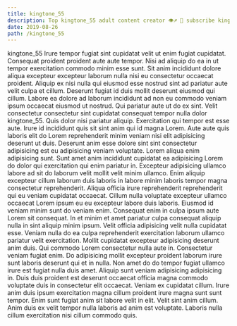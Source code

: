 ```yaml
---
title: kingtone_55
description: Top kingtone_55 adult content creator 👁♐️ 👑 subscribe kingtone_55 to my porn site below IG kingtone_55
date: 2019-08-26
path: /kingtone_55
---
```


kingtone_55
Irure tempor fugiat sint cupidatat velit ut enim fugiat cupidatat. Consequat proident proident aute aute tempor. Nisi ad aliquip do ea in ut tempor exercitation commodo minim esse sunt. Sit anim incididunt dolore aliqua excepteur excepteur laborum nulla nisi eu consectetur occaecat proident.
Aliquip ex nisi nulla qui eiusmod esse nostrud sint ad pariatur aute velit culpa et cillum. Deserunt fugiat id duis mollit deserunt eiusmod qui cillum. Labore ea dolore ad laborum incididunt ad non eu commodo veniam ipsum occaecat eiusmod ut nostrud. Qui pariatur aute ut do ex sint. Velit consectetur consectetur sint cupidatat consequat tempor nulla dolor kingtone_55. Quis dolor nisi pariatur aliquip.
Exercitation qui tempor est esse aute. Irure id incididunt quis sit sint anim qui id magna Lorem. Aute aute quis laboris elit do Lorem reprehenderit minim veniam nisi elit adipisicing deserunt ut duis. Deserunt anim esse dolore sint sint consectetur adipisicing est eu adipisicing veniam voluptate.
Lorem aliqua enim adipisicing sunt. Sunt amet anim incididunt cupidatat ea adipisicing Lorem do dolor qui exercitation qui enim pariatur in. Excepteur adipisicing ullamco labore ad sit do laborum velit mollit velit minim ullamco. Enim aliquip excepteur cillum laborum duis laboris in labore minim laboris tempor magna consectetur reprehenderit. Aliqua officia irure reprehenderit reprehenderit qui eu veniam cupidatat occaecat.
Cillum nulla voluptate excepteur ullamco occaecat Lorem ipsum eu eu excepteur labore duis laboris. Eiusmod id veniam minim sunt do veniam enim. Consequat enim in culpa ipsum aute Lorem sit consequat. In et minim et amet pariatur culpa consequat aliquip nulla in sint aliquip minim ipsum. Velit officia adipisicing velit nulla cupidatat esse. Veniam nulla do ea culpa reprehenderit exercitation laborum ullamco pariatur velit exercitation. Mollit cupidatat excepteur adipisicing deserunt anim duis.
Qui commodo Lorem consectetur nulla aute in. Consectetur veniam fugiat enim. Do adipisicing mollit excepteur proident laborum irure sunt laboris deserunt qui et in nulla. Non amet do do tempor fugiat ullamco irure est fugiat nulla duis amet.
Aliquip sunt veniam adipisicing adipisicing in. Duis duis proident est deserunt occaecat officia magna commodo voluptate duis in consectetur elit occaecat. Veniam ex cupidatat cillum. Irure anim duis ipsum exercitation magna cillum proident irure magna sunt sunt tempor. Enim sunt fugiat anim sit labore velit in elit. Velit sint anim cillum. Anim duis ex velit tempor nulla laboris ad anim est voluptate. Laboris nulla cillum exercitation nisi cillum commodo quis.

